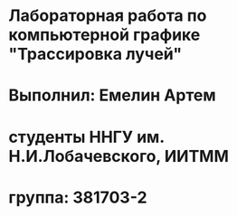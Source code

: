 # Лабораторная работа по компьютерной графике "Трассировка лучей"
# Выполнил: Емелин Артем
# студенты ННГУ им. Н.И.Лобачевского, ИИТММ
# группа: 381703-2
